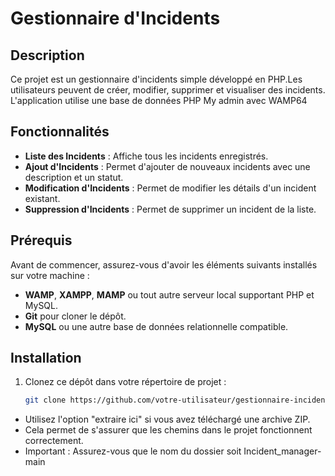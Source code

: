 # Gestionnaire d'Incidents

## Description
Ce projet est un gestionnaire d'incidents simple développé en PHP.Les utilisateurs peuvent de créer, modifier, supprimer et visualiser des incidents. L'application utilise une base de données PHP My admin avec WAMP64

## Fonctionnalités
- **Liste des Incidents** : Affiche tous les incidents enregistrés.
- **Ajout d'Incidents** : Permet d'ajouter de nouveaux incidents avec une description et un statut.
- **Modification d'Incidents** : Permet de modifier les détails d'un incident existant.
- **Suppression d'Incidents** : Permet de supprimer un incident de la liste.

## Prérequis

Avant de commencer, assurez-vous d'avoir les éléments suivants installés sur votre machine :

- **WAMP**, **XAMPP**, **MAMP** ou tout autre serveur local supportant PHP et MySQL.
- **Git** pour cloner le dépôt.
- **MySQL** ou une autre base de données relationnelle compatible.

## Installation

1. Clonez ce dépôt dans votre répertoire de projet :
   ```bash
   git clone https://github.com/votre-utilisateur/gestionnaire-incidents.git


- Utilisez l'option "extraire ici" si vous avez téléchargé une archive ZIP. 
- Cela permet de s'assurer que les chemins dans le projet fonctionnent correctement.
- Important : Assurez-vous que le nom du dossier soit Incident_manager-main
